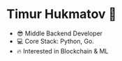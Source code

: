 # Timur Hukmatov 👋
- 😎 Middle Backend Developer
- 💻 Core Stack: Python, Go.
- 🔥 Interested in Blockchain & ML

<!---
4FR4KO-POVELECKO/4FR4KO-POVELECKO is a ✨ special ✨ repository because its `README.md` (this file) appears on your GitHub profile.
You can click the Preview link to take a look at your changes.
--->
